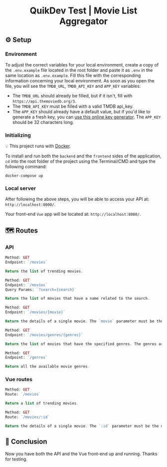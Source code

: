 <h1 align="center">
  QuikDev Test | Movie List Aggregator
</h1>

## :gear: Setup

### Environment

To adjust the correct variables for your local environment, create a copy of the `.env.example` file located in the root folder and paste it as `.env` in the same location as `.env.example`. Fill this file with the corresponding information concerning your local environment. As soon as you open the file, you will see the `TMDB_URL`, `TMDB_API_KEY` and `APP_KEY` variables:

- The `TMDB_URL` should already be filled, but if it isn't, fill with `https://api.themoviedb.org/3`.
- The `TMDB_API_KEY` must be filled with a valid TMDB api_key.
- The `APP_KEY` should already have a default value, but if you'd like to generate a fresh key, you can [use this online key generator](http://www.unit-conversion.info/texttools/random-string-generator/). The `APP_KEY` should be 32 characters long.

### Initializing

:bulb: This project runs with [Docker](https://www.docker.com/).

To install and run both the `backend` and the `frontend` sides of the application, `cd` into the root folder of the project using the Terminal/CMD and type the following command: 
 
```
docker-compose up
``` 

### Local server

After following the above steps, you will be able to access your API at: `http://localhost:8000/`.

Your front-end `Vue` app will be located at: `http://localhost:8080/`.

## :world_map: Routes

### API

```php
Method: GET
Endpoint: `/movies`

Return the list of trending movies.
```

```php
Method: GET
Endpoint: `/movies`
Query Params: `?search={search}`

Return the list of movies that have a name related to the search.
```

```php
Method: GET
Endpoint: `/movies/{movie}`

Return the details of a single movie. The `movie` parameter must be the movie `id`.
```

```php
Method: GET
Endpoint: `/movies/genres/{genres}`

Return the list of movies that have the specified genres. The genres are separated by comma. For example: `http://localhost:8000/movies/genres/28,14`.
```

```php
Method: GET
Endpoint: `/genres`

Return all the available movie genres.
```

### Vue routes

```php
Method: GET
Route: `/movies`

Return a list of trending movies.
```

```php
Method: GET
Route: `/movies/:id`

Return the details of a single movie. The `:id` parameter must be the movie `id`.
```

## :checkered_flag: Conclusion

Now you have both the API and the Vue front-end up and running. Thanks for testing.